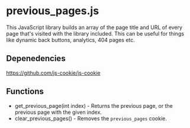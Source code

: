 # previous_pages.js
This JavaScript library builds an array of the page title and URL of every page that's visited with the library included. This can be useful for things like dynamic back buttons, analytics, 404 pages etc.

## Depenedencies
https://github.com/js-cookie/js-cookie

## Functions
* get_previous_page(int index) - Returns the previous page, or the previous page with the given index.
* clear_previous_pages() - Removes the `previous_pages` cookie.
